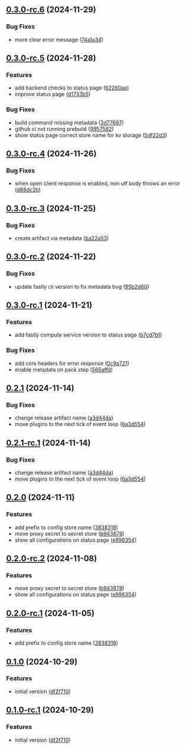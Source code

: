 ## [0.3.0-rc.6](https://github.com/fingerprintjs/fingerprint-pro-fastly-compute-proxy-integration/compare/v0.3.0-rc.5...v0.3.0-rc.6) (2024-11-29)


### Bug Fixes

* more clear error message ([74a1a34](https://github.com/fingerprintjs/fingerprint-pro-fastly-compute-proxy-integration/commit/74a1a347f8d3ae423b74eed9007d54150a927635))

## [0.3.0-rc.5](https://github.com/fingerprintjs/fingerprint-pro-fastly-compute-proxy-integration/compare/v0.3.0-rc.4...v0.3.0-rc.5) (2024-11-28)


### Features

* add backend checks to status page ([62260ae](https://github.com/fingerprintjs/fingerprint-pro-fastly-compute-proxy-integration/commit/62260aeb5f5fa7c10aabb7729cf4d09f5c55f087))
* improve status page ([d1733b5](https://github.com/fingerprintjs/fingerprint-pro-fastly-compute-proxy-integration/commit/d1733b5768f8c1eaf95f041c2c92ff24b019c36b))


### Bug Fixes

* build command missing metadata ([3d77697](https://github.com/fingerprintjs/fingerprint-pro-fastly-compute-proxy-integration/commit/3d776976c72b3490b90aff4729f56170fbe2f9a7))
* github ci not running prebuild ([9957582](https://github.com/fingerprintjs/fingerprint-pro-fastly-compute-proxy-integration/commit/9957582dc9ec64781ea718b3946fa9c7e34ccb9b))
* show status page correct store name for kv storage ([5df22d3](https://github.com/fingerprintjs/fingerprint-pro-fastly-compute-proxy-integration/commit/5df22d368c5a7f38b46ffbc7e71a65d8d0d6cb08))

## [0.3.0-rc.4](https://github.com/fingerprintjs/fingerprint-pro-fastly-compute-proxy-integration/compare/v0.3.0-rc.3...v0.3.0-rc.4) (2024-11-26)


### Bug Fixes

* when open client response is enabled, non utf body throws an error ([d88dc2b](https://github.com/fingerprintjs/fingerprint-pro-fastly-compute-proxy-integration/commit/d88dc2bb6ee36df4a3098ef390c3afd1ed151c2b))

## [0.3.0-rc.3](https://github.com/fingerprintjs/fingerprint-pro-fastly-compute-proxy-integration/compare/v0.3.0-rc.2...v0.3.0-rc.3) (2024-11-25)


### Bug Fixes

* create artifact via metadata ([ba22a53](https://github.com/fingerprintjs/fingerprint-pro-fastly-compute-proxy-integration/commit/ba22a538130c75d22aa119aeb403390ca35f9426))

## [0.3.0-rc.2](https://github.com/fingerprintjs/fingerprint-pro-fastly-compute-proxy-integration/compare/v0.3.0-rc.1...v0.3.0-rc.2) (2024-11-22)


### Bug Fixes

* update fastly cli version to fix metadata bug ([95b2d60](https://github.com/fingerprintjs/fingerprint-pro-fastly-compute-proxy-integration/commit/95b2d60ad5bbe5c85a4c7075827cc69ad775122e))

## [0.3.0-rc.1](https://github.com/fingerprintjs/fingerprint-pro-fastly-compute-proxy-integration/compare/v0.2.1...v0.3.0-rc.1) (2024-11-21)


### Features

* add fastly compute service version to status page ([b7cd7b1](https://github.com/fingerprintjs/fingerprint-pro-fastly-compute-proxy-integration/commit/b7cd7b15dfd60708452f0ccef8d138387655ddbb))


### Bug Fixes

* add cors headers for error response ([0c9a721](https://github.com/fingerprintjs/fingerprint-pro-fastly-compute-proxy-integration/commit/0c9a721e4be67676505b09f14e36fb482d6f91d5))
* enable metadata on pack step ([565affd](https://github.com/fingerprintjs/fingerprint-pro-fastly-compute-proxy-integration/commit/565affd396c42b5ee7bb2a332a33b5a2dd0331c5))

## [0.2.1](https://github.com/fingerprintjs/fingerprint-pro-fastly-compute-proxy-integration/compare/v0.2.0...v0.2.1) (2024-11-14)


### Bug Fixes

* change release artifact name ([a3d44da](https://github.com/fingerprintjs/fingerprint-pro-fastly-compute-proxy-integration/commit/a3d44da4628930f73f5d0d87d3f64ee0d20b8ca4))
* move plugins to the next tick of event loop ([6a3d554](https://github.com/fingerprintjs/fingerprint-pro-fastly-compute-proxy-integration/commit/6a3d5547ad9c928b436431c5b4212abf473f4c1b))

## [0.2.1-rc.1](https://github.com/fingerprintjs/fingerprint-pro-fastly-compute-proxy-integration/compare/v0.2.0...v0.2.1-rc.1) (2024-11-14)


### Bug Fixes

* change release artifact name ([a3d44da](https://github.com/fingerprintjs/fingerprint-pro-fastly-compute-proxy-integration/commit/a3d44da4628930f73f5d0d87d3f64ee0d20b8ca4))
* move plugins to the next tick of event loop ([6a3d554](https://github.com/fingerprintjs/fingerprint-pro-fastly-compute-proxy-integration/commit/6a3d5547ad9c928b436431c5b4212abf473f4c1b))

## [0.2.0](https://github.com/fingerprintjs/fingerprint-pro-fastly-compute-proxy-integration/compare/v0.1.0...v0.2.0) (2024-11-11)


### Features

* add prefix to config store name ([3838318](https://github.com/fingerprintjs/fingerprint-pro-fastly-compute-proxy-integration/commit/38383186439c5b1f7362b7462ea1a578287a59e3))
* move proxy secret to secret store ([b943878](https://github.com/fingerprintjs/fingerprint-pro-fastly-compute-proxy-integration/commit/b94387882bd4d485733faa6cc712ee6e298d6e58))
* show all configurations on status page ([e996354](https://github.com/fingerprintjs/fingerprint-pro-fastly-compute-proxy-integration/commit/e9963545ae6be1fa44e2fa41ef74306067e6a75e))

## [0.2.0-rc.2](https://github.com/fingerprintjs/fingerprint-pro-fastly-compute-proxy-integration/compare/v0.2.0-rc.1...v0.2.0-rc.2) (2024-11-08)


### Features

* move proxy secret to secret store ([b943878](https://github.com/fingerprintjs/fingerprint-pro-fastly-compute-proxy-integration/commit/b94387882bd4d485733faa6cc712ee6e298d6e58))
* show all configurations on status page ([e996354](https://github.com/fingerprintjs/fingerprint-pro-fastly-compute-proxy-integration/commit/e9963545ae6be1fa44e2fa41ef74306067e6a75e))

## [0.2.0-rc.1](https://github.com/fingerprintjs/fingerprint-pro-fastly-compute-proxy-integration/compare/v0.1.0...v0.2.0-rc.1) (2024-11-05)


### Features

* add prefix to config store name ([3838318](https://github.com/fingerprintjs/fingerprint-pro-fastly-compute-proxy-integration/commit/38383186439c5b1f7362b7462ea1a578287a59e3))

## [0.1.0](https://github.com/fingerprintjs/fingerprint-pro-fastly-compute-proxy-integration/compare/v0.0.0...v0.1.0) (2024-10-29)


### Features

* initial version ([df2f710](https://github.com/fingerprintjs/fingerprint-pro-fastly-compute-proxy-integration/commit/df2f710261c5100796d4d9a7702c51596f4c3232))

## [0.1.0-rc.1](https://github.com/fingerprintjs/fingerprint-pro-fastly-compute-proxy-integration/compare/v0.0.0...v0.1.0-rc.1) (2024-10-29)


### Features

* initial version ([df2f710](https://github.com/fingerprintjs/fingerprint-pro-fastly-compute-proxy-integration/commit/df2f710261c5100796d4d9a7702c51596f4c3232))
